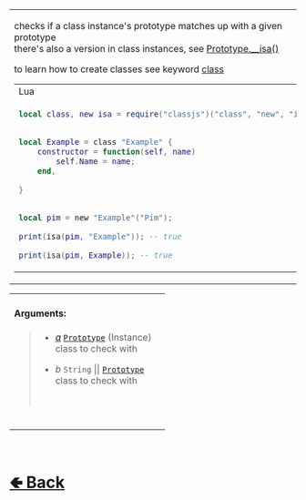 <table>
<tr><td>

checks if a class instance's prototype matches up with a given prototype<br>
there's also a version in class instances, see [Prototype.__isa()](https://github.com/ReRand/LuaClassJS/wiki/Prototype.__isa)


to learn how to create classes see keyword [class](https://github.com/ReRand/LuaClassJS/wiki/class)

<table>

<tr><td> Lua </td></tr>
<tr><td>

```lua
local class, new isa = require("classjs")("class", "new", "isa");


local Example = class "Example" {
    constructor = function(self, name)
        self.Name = name;
    end,

}


local pim = new "Example"("Pim");

print(isa(pim, "Example")); -- true

print(isa(pim, Example)); -- true

```

</td></tr>
</table>

</td><td> 

<b>Type:</b><br>
- `Function`

</td><td> 

<b>Returns:</b><br>
- `Boolean`

</td><td>

<b>Sources:</b><br>
- [classjs / lib / methods / isa](https://github.com/ReRand/LuaClassJS/tree/master/classjs/lib/methods/isa.lua)

</td></tr>

</table>

<table>
<tr>

<td>

#### Arguments:
> - [*a*](https://github.com/ReRand/LuaClassJS/wiki/Prototype) [`Prototype`](https://github.com/ReRand/LuaClassJS/wiki/Prototype) (Instance) <br>
> class to check with<br>
>
> - *b* `String` || [`Prototype`](https://github.com/ReRand/LuaClassJS/wiki/Prototype) <br>
> class to check with<br>
> <br>

<br>

</td><td>

</td>

</table>

<br> <h1> [🢀 Back](https://github.com/ReRand/LuaClassJS/wiki) </h1>